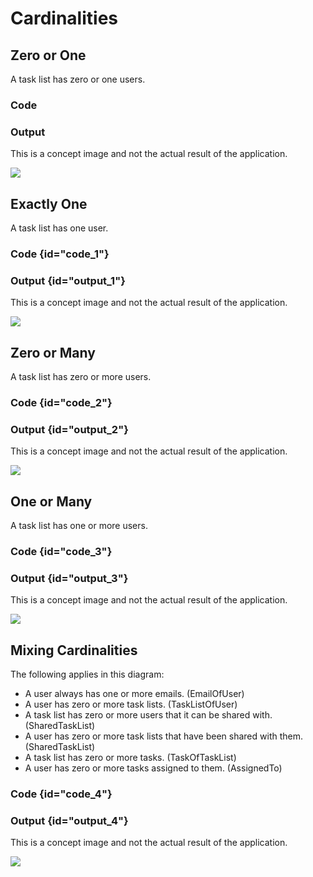 # Cardinalities

## Zero or One

A task list has zero or one users.

### Code

<code-block src="rcardinality-zero-or-one.txt"/>

### Output

<note>This is a concept image and not the actual result of the application.</note>

![](rcardinality-zero-or-one.svg)

## Exactly One

A task list has one user.

### Code {id="code_1"}

<code-block src="rcardinality-exactly-one.txt"/>

### Output {id="output_1"}

<note>This is a concept image and not the actual result of the application.</note>

![](rcardinality-exactly-one.svg)

## Zero or Many

A task list has zero or more users.

### Code {id="code_2"}

<code-block src="rcardinality-zero-or-many.txt"/>

### Output {id="output_2"}

<note>This is a concept image and not the actual result of the application.</note>

![](rcardinality-zero-or-many.svg)

## One or Many

A task list has one or more users.

### Code {id="code_3"}

<code-block src="rcardinality-one-or-many.txt"/>

### Output {id="output_3"}

<note>This is a concept image and not the actual result of the application.</note>

![](rcardinality-one-or-many.svg)

## Mixing Cardinalities

The following applies in this diagram:

- A user always has one or more emails. (EmailOfUser)
- A user has zero or more task lists. (TaskListOfUser)
- A task list has zero or more users that it can be shared with. (SharedTaskList)
- A user has zero or more task lists that have been shared with them. (SharedTaskList)
- A task list has zero or more tasks. (TaskOfTaskList)
- A user has zero or more tasks assigned to them. (AssignedTo)

### Code {id="code_4"}

<code-block src="rmixed-cardinality.txt"/>

### Output {id="output_4"}

<note>This is a concept image and not the actual result of the application.</note>

![](rmixed-cardinality.svg)